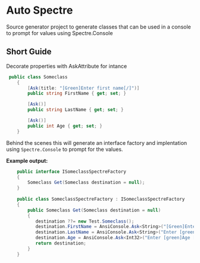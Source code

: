 # Auto Spectre
Source generator project to generate classes that can be used in a console to prompt for values using Spectre.Console

## Short Guide
Decorate properties with AskAttribute for intance

```csharp
 public class Someclass
    {
        [Ask(title: "[Green]Enter first name[/]")]   
        public string FirstName { get; set; }

        [Ask()]
        public string LastName { get; set; }

        [Ask()]
        public int Age { get; set; }        
    }
```

Behind the scenes this will generate an interface factory and implentation using `Spectre.Console` to prompt for the values. 

**Example output:**
```csharp
    public interface ISomeclassSpectreFactory
    {
        Someclass Get(Someclass destination = null);
    }
    
    public class SomeclassSpectreFactory : ISomeclassSpectreFactory
    {
        public Someclass Get(Someclass destination = null)
        {
           destination ??= new Test.Someclass();
           destination.FirstName = AnsiConsole.Ask<String>("[Green]Enter first name[/] ");
           destination.LastName = AnsiConsole.Ask<String>("Enter [green]LastName [/] ");
           destination.Age = AnsiConsole.Ask<Int32>("Enter [green]Age [/] ");
           return destination;
        }
    }

```
